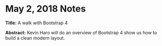 # May 2, 2018 Notes

**Title:** A walk with Bootstrap 4

**Abstract:** Kevin Haro will do an overview of Bootstrap 4 show us how to build a clean modern layout.
